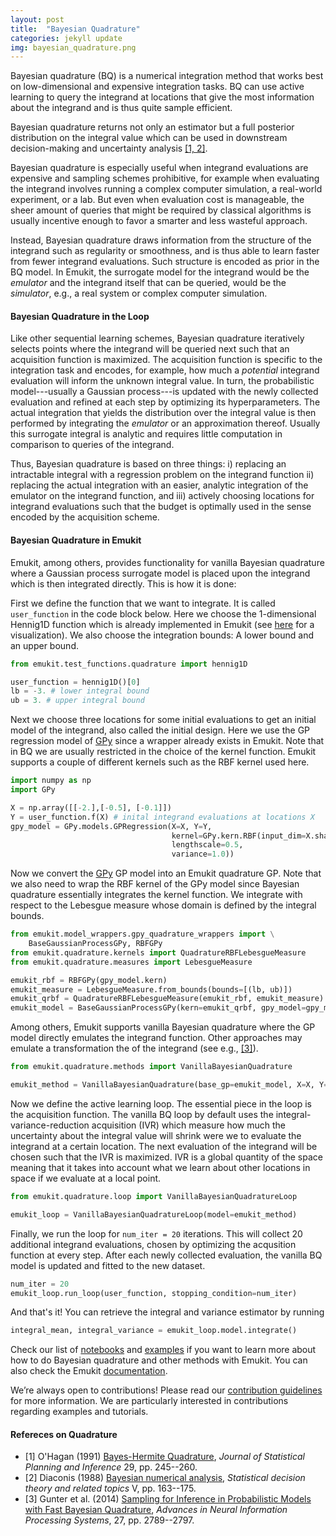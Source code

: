 ```yaml
---
layout: post
title:  "Bayesian Quadrature"
categories: jekyll update
img: bayesian_quadrature.png
---
```


Bayesian quadrature (BQ) is a numerical integration method that works best on low-dimensional and expensive integration tasks. 
BQ can use active learning to query the integrand at locations that give the most information about the integrand and is thus quite sample efficient.

Bayesian quadrature returns not only an estimator but a full posterior distribution on the integral value
which can be used in downstream decision-making and uncertainty analysis [[1, 2]](#refereces-on-quadrature).

Bayesian quadrature is especially useful when integrand evaluations are expensive and sampling schemes 
prohibitive, for example when evaluating the integrand involves running a complex computer simulation, a real-world experiment,
or a lab. But even when evaluation cost is manageable, the sheer amount of queries that might be required by classical 
algorithms is usually incentive enough to favor a smarter and less wasteful approach.

Instead, Bayesian quadrature draws information from the structure of the integrand such as regularity or smoothness, and is thus 
able to learn faster from fewer integrand evaluations. Such structure is encoded as prior in the BQ model.
In Emukit, the surrogate model for the integrand would be the *emulator* and the integrand itself that can be queried, would
be the *simulator*, e.g., a real system or complex computer simulation.

#### Bayesian Quadrature in the Loop

Like other sequential learning schemes, Bayesian quadrature iteratively selects points where the integrand will be queried 
next such that an acquisition function is maximized. The acquisition function is specific to the integration
task and encodes, for example, how much a *potential* integrand evaluation will inform the unknown integral value.
In turn, the probabilistic model---usually a Gaussian process---is updated with the newly collected evaluation and 
refined at each step by optimizing its hyperparameters. 
The actual integration that yields the distribution over the integral value is then performed by integrating the *emulator*
or an approximation thereof. Usually this surrogate integral is analytic and requires little computation
in comparison to queries of the integrand.

Thus, Bayesian quadrature is based on three things: i) replacing an intractable integral with a regression 
problem on the integrand function ii) replacing the actual integration with an easier, analytic integration of the emulator
on the integrand function, and iii) actively choosing locations for integrand evaluations such that the budget is optimally used
in the sense encoded by the acquisition scheme.

#### Bayesian Quadrature in Emukit
Emukit, among others, provides functionality for vanilla Bayesian quadrature where a Gaussian process surrogate model is placed upon 
the integrand which is then integrated directly. 
This is how it is done:

First we define the function that we want to integrate. It is called `user_function` in the code block below. 
Here we choose the 1-dimensional
Hennig1D function which is already implemented in Emukit 
(see [here](https://nbviewer.org/github/emukit/emukit/blob/main/notebooks/Emukit-tutorial-Bayesian-quadrature-introduction.ipynb) 
for a visualization). We also choose the integration bounds: A lower bound and an upper bound.

```python
from emukit.test_functions.quadrature import hennig1D

user_function = hennig1D()[0]
lb = -3. # lower integral bound
ub = 3. # upper integral bound
```

Next we choose three locations for some initial evaluations to get an initial model of the integrand, also called the initial design.
Here we use the GP regression model of [GPy](https://github.com/SheffieldML/GPy) since a wrapper already exists in Emukit. Note that in BQ we are usually restricted
in the choice of the kernel function. Emukit supports a couple of different kernels such as the RBF kernel used here.

```python
import numpy as np
import GPy

X = np.array([[-2.],[-0.5], [-0.1]])
Y = user_function.f(X) # inital integrand evaluations at locations X 
gpy_model = GPy.models.GPRegression(X=X, Y=Y, 
                                    kernel=GPy.kern.RBF(input_dim=X.shape[1], 
                                    lengthscale=0.5, 
                                    variance=1.0))
```

Now we convert the [GPy](https://github.com/SheffieldML/GPy) GP model into an Emukit quadrature GP. 
Note that we also need to wrap the RBF kernel of the GPy model since Bayesian quadrature essentially integrates the kernel function. 
We integrate with respect to the Lebesgue measure whose domain is defined by the integral bounds.

```python
from emukit.model_wrappers.gpy_quadrature_wrappers import \
    BaseGaussianProcessGPy, RBFGPy
from emukit.quadrature.kernels import QuadratureRBFLebesgueMeasure
from emukit.quadrature.measures import LebesgueMeasure

emukit_rbf = RBFGPy(gpy_model.kern)
emukit_measure = LebesgueMeasure.from_bounds(bounds=[(lb, ub)])
emukit_qrbf = QuadratureRBFLebesgueMeasure(emukit_rbf, emukit_measure)
emukit_model = BaseGaussianProcessGPy(kern=emukit_qrbf, gpy_model=gpy_model)
```

Among others, Emukit supports vanilla Bayesian quadrature where the GP model directly emulates the 
integrand function. Other approaches may emulate a transformation the of the integrand (see e.g., [[3]](#refereces-on-quadrature)).

```python
from emukit.quadrature.methods import VanillaBayesianQuadrature

emukit_method = VanillaBayesianQuadrature(base_gp=emukit_model, X=X, Y=Y)
```

Now we define the active learning loop. The essential piece in the loop is the acquisition function. The vanilla BQ loop 
by default uses the integral-variance-reduction acquisition (IVR) which measure how much the uncertainty about the integral value 
will shrink were we to evaluate the integrand at a certain location. The next evaluation of the integrand will be chosen such 
that the IVR is maximized. IVR is a global quantity of the space meaning that it takes into account what we
learn about other locations in space if we evaluate at a local point.

```python
from emukit.quadrature.loop import VanillaBayesianQuadratureLoop

emukit_loop = VanillaBayesianQuadratureLoop(model=emukit_method)
```

Finally, we run the loop for `num_iter = 20` iterations. This will collect 20 additional integrand evaluations, chosen by 
optimizing the acqusition function at every step. After each newly collected evaluation, the vanilla BQ model is updated 
and fitted to the new dataset.

```python                           
num_iter = 20          
emukit_loop.run_loop(user_function, stopping_condition=num_iter)
```

And that's it! You can retrieve the integral and variance estimator by running
 
```python
integral_mean, integral_variance = emukit_loop.model.integrate()
``` 



Check our list of [notebooks](https://nbviewer.org/github/emukit/emukit/blob/main/notebooks/index.ipynb) and 
[examples](https://github.com/emukit/emukit/tree/master/emukit/examples) if you want to learn more about how to do Bayesian 
quadrature and other methods with Emukit. You can also check the Emukit [documentation](https://emukit.readthedocs.io/en/latest/).

We’re always open to contributions! Please read our [contribution guidelines](https://github.com/emukit/emukit/blob/master/CONTRIBUTING.md) for more information. We are particularly interested in contributions
regarding examples and tutorials.

#### Refereces on Quadrature

- [1] O'Hagan (1991) [Bayes-Hermite Quadrature](https://www.sciencedirect.com/science/article/pii/037837589190002V), *Journal of Statistical Planning and Inference* 29, pp. 245--260.
- [2] Diaconis (1988) [Bayesian numerical analysis](http://probabilistic-numerics.org/assets/pdf/Diaconis_1988.pdf), *Statistical decision theory and related topics* V, pp. 163--175.
- [3] Gunter et al. (2014) [Sampling for Inference in Probabilistic Models with Fast Bayesian Quadrature](https://papers.nips.cc/paper/5483-sampling-for-inference-in-probabilistic-models-with-fast-bayesian-quadrature), *Advances in Neural Information Processing Systems*, 27, pp. 2789--2797.
